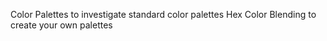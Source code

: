 Color Palettes to investigate standard color palettes
Hex Color Blending to create your own palettes

